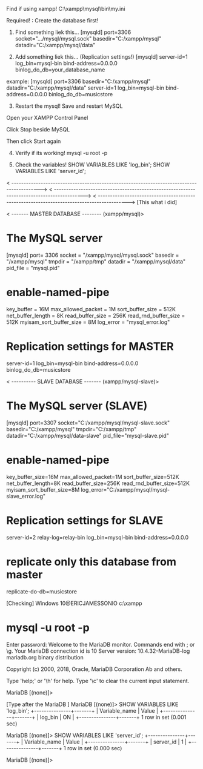 Find if using xampp! 
C:\xampp\mysql\bin\my.ini

Required! : Create the database first! 

1. Find something liek this...
[mysqld]
port=3306
socket=".../mysql/mysql.sock"
basedir="C:/xampp/mysql"
datadir="C:/xampp/mysql/data"

2. Add something liek this... (Replication settings!)
[mysqld]
server-id=1
log_bin=mysql-bin
bind-address=0.0.0.0
binlog_do_db=your_database_name

example:
[mysqld]
port=3306
basedir="C:/xampp/mysql"
datadir="C:/xampp/mysql/data"
server-id=1
log_bin=mysql-bin
bind-address=0.0.0.0
binlog_do_db=musicstore

3. Restart the mysql! 
Save and restart MySQL

Open your XAMPP Control Panel

Click Stop beside MySQL

Then click Start again

4. Verify if its working!
mysql -u root -p

5. Check the variables!
SHOW VARIABLES LIKE 'log_bin';
SHOW VARIABLES LIKE 'server_id';


< ------------------------------------------------------------------------------------------>
< ------------------------------------------------------------------------------------------>
< ------------------------------------------------------------------------------------------>
[This what i did]

< ------- MASTER DATABASE -------- (xampp/mysql)>
# The MySQL server
[mysqld]
port= 3306
socket = "/xampp/mysql/mysql.sock"
basedir = "/xampp/mysql"
tmpdir = "/xampp/tmp"
datadir = "/xampp/mysql/data"
pid_file = "mysql.pid"
# enable-named-pipe
key_buffer = 16M
max_allowed_packet = 1M
sort_buffer_size = 512K
net_buffer_length = 8K
read_buffer_size = 256K
read_rnd_buffer_size = 512K
myisam_sort_buffer_size = 8M
log_error = "mysql_error.log"

# Replication settings for MASTER
server-id=1
log_bin=mysql-bin
bind-address=0.0.0.0
binlog_do_db=musicstore

< ---------- SLAVE DATABASE ------- (xampp/mysql-slave)>
# The MySQL server (SLAVE)
[mysqld]
port=3307
socket="C:/xampp/mysql/mysql-slave.sock"
basedir="C:/xampp/mysql"
tmpdir="C:/xampp/tmp"
datadir="C:/xampp/mysql/data-slave"
pid_file="mysql-slave.pid"

# enable-named-pipe
key_buffer_size=16M
max_allowed_packet=1M
sort_buffer_size=512K
net_buffer_length=8K
read_buffer_size=256K
read_rnd_buffer_size=512K
myisam_sort_buffer_size=8M
log_error="C:/xampp/mysql/mysql-slave_error.log"

# Replication settings for SLAVE
server-id=2
relay-log=relay-bin
log_bin=mysql-bin
bind-address=0.0.0.0

# replicate only this database from master
replicate-do-db=musicstore




[Checking]
Windows 10@ERICJAMESSONIO c:\xampp
# mysql -u root -p
Enter password:
Welcome to the MariaDB monitor.  Commands end with ; or \g.
Your MariaDB connection id is 10
Server version: 10.4.32-MariaDB-log mariadb.org binary distribution

Copyright (c) 2000, 2018, Oracle, MariaDB Corporation Ab and others.

Type 'help;' or '\h' for help. Type '\c' to clear the current input statement.

MariaDB [(none)]>


[Type after the MariaDB ]
MariaDB [(none)]> SHOW VARIABLES LIKE 'log_bin';
+---------------+-------+
| Variable_name | Value |
+---------------+-------+
| log_bin       | ON    |
+---------------+-------+
1 row in set (0.001 sec)

MariaDB [(none)]> SHOW VARIABLES LIKE 'server_id';
+---------------+-------+
| Variable_name | Value |
+---------------+-------+
| server_id     | 1     |
+---------------+-------+
1 row in set (0.000 sec)

MariaDB [(none)]>


